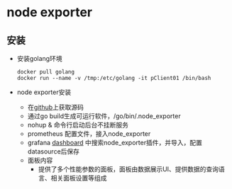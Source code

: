 # node exporter  

## 安装

- 安装golang环境

  ```docker
  docker pull golang
  docker run --name -v /tmp:/etc/golang -it pClient01 /bin/bash
  ```

- node exporter安装
  - 在[github](https://github.com/prometheus/node_exporter)上获取源码
  - 通过go build生成可运行软件，/go/bin/.node_exporter
  - nohup & 命令行启动后台不挂断服务
  - prometheus 配置文件，接入node_exporter
  - grafana [dashboard](https://grafana.com/grafana/dashboards) 中搜索node_exporter插件，并导入，配置datasource后保存
  - 面板内容
    - 提供了多个性能参数的面板，面板由数据展示UI、提供数据的查询语言、相关面板设置等组成
